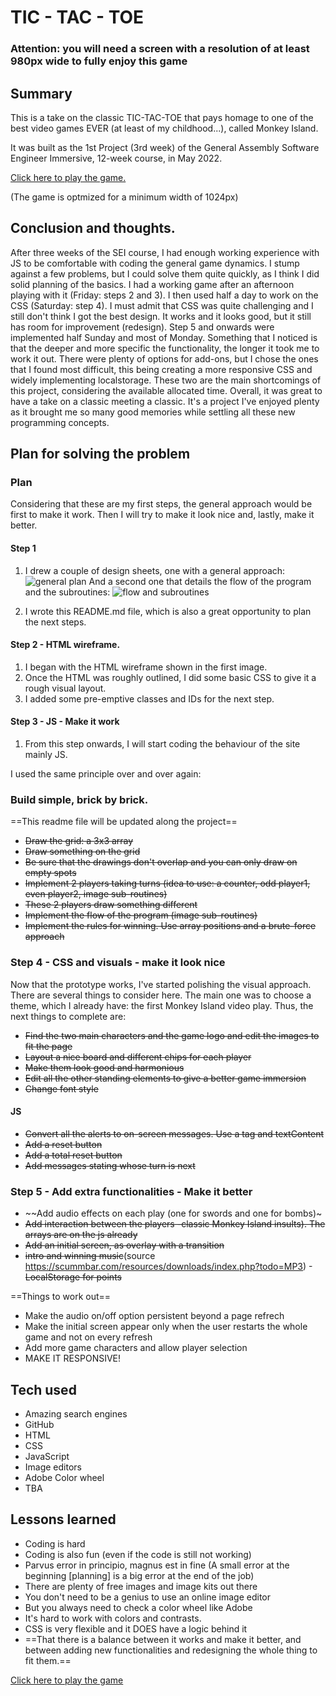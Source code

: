 # TIC - TAC - TOE

### **Attention: you will need a screen with a resolution of at least 980px wide to fully enjoy this game**

## Summary

This is a take on the classic TIC-TAC-TOE that pays homage to one of the best video games EVER (at least of my childhood...), called Monkey Island.

It was built as the 1st Project (3rd week) of the General Assembly Software Engineer Immersive, 12-week course, in May 2022.

[Click here to play the game.](https://palvarezimaz.github.io/tic-tac-toe/)

(The game is optmized for a minimum width of 1024px)

## Conclusion and thoughts.

After three weeks of the SEI course, I had enough working experience with JS to be comfortable with coding the general game dynamics. I stump against a few problems, but I could solve them quite quickly, as I think I did solid planning of the basics. I had a working game after an afternoon playing with it (Friday: steps 2 and 3). I then used half a day to work on the CSS (Saturday: step 4). I must admit that CSS was quite challenging and I still don't think I got the best design. It works and it looks good, but it still has room for improvement (redesign). Step 5 and onwards were implemented half Sunday and most of Monday. Something that I noticed is that the deeper and more specific the functionality, the longer it took me to work it out.
There were plenty of options for add-ons, but I chose the ones that I found most difficult, this being creating a more responsive CSS and widely implementing localstorage. These two are the main shortcomings of this project, considering the available allocated time.
Overall, it was great to have a take on a classic meeting a classic. It's a project I've enjoyed plenty as it brought me so many good memories while settling all these new programming concepts.

## Plan for solving the problem

### Plan

Considering that these are my first steps, the general approach would be first to make it work. Then I will try to make it look nice and, lastly, make it better.

#### Step 1

1. I drew a couple of design sheets, one with a general approach:
   ![general plan](./images/general-plan.jpg)
   And a second one that details the flow of the program and the subroutines:
   ![flow and subroutines](./images/sub-routines.jpg)

2. I wrote this README.md file, which is also a great opportunity to plan the next steps.

#### Step 2 - HTML wireframe.

1. I began with the HTML wireframe shown in the first image.
2. Once the HTML was roughly outlined, I did some basic CSS to give it a rough visual layout.
3. I added some pre-emptive classes and IDs for the next step.

#### Step 3 - JS - Make it work

1. From this step onwards, I will start coding the behaviour of the site mainly JS.

I used the same principle over and over again:

### Build simple, brick by brick.

==This readme file will be updated along the project==

- ~~Draw the grid: a 3x3 array~~
- ~~Draw something on the grid~~
- ~~Be sure that the drawings don't overlap and you can only draw on empty spots~~
- ~~Implement 2 players taking turns (idea to use: a counter, odd player1, even player2, image sub-routines)~~
- ~~These 2 players draw something different~~
- ~~Implement the flow of the program (image sub-routines)~~
- ~~Implement the rules for winning. Use array positions and a brute-force approach~~

### Step 4 - CSS and visuals - make it look nice

Now that the prototype works, I've started polishing the visual approach. There are several things to consider here. The main one was to choose a theme, which I already have: the first Monkey Island video play. Thus, the next things to complete are:

- ~~Find the two main characters and the game logo and edit the images to fit the page~~
- ~~Layout a nice board and different chips for each player~~
- ~~Make them look good and harmonious~~
- ~~Edit all the other standing elements to give a better game immersion~~
- ~~Change font style~~

#### JS

- ~~Convert all the alerts to on-screen messages. Use a tag and textContent~~
- ~~Add a reset button~~
- ~~Add a total reset button~~
- ~~Add messages stating whose turn is next~~

### Step 5 - Add extra functionalities - Make it better

- ~~Add audio effects on each play (one for swords and one for bombs)~
- ~~Add interaction between the players -classic Monkey Island insults). The arrays are on the js already~~
- ~~Add an initial screen, as overlay with a transition~~
- ~~intro and winning music~~(source https://scummbar.com/resources/downloads/index.php?todo=MP3) -~~LocalStorage for points~~

==Things to work out==

- Make the audio on/off option persistent beyond a page refrech
- Make the initial screen appear only when the user restarts the whole game and not on every refresh
- Add more game characters and allow player selection
- MAKE IT RESPONSIVE!

## Tech used

- Amazing search engines
- GitHub
- HTML
- CSS
- JavaScript
- Image editors
- Adobe Color wheel
- TBA

## Lessons learned

- Coding is hard
- Coding is also fun (even if the code is still not working)
- Parvus error in principio, magnus est in fine (A small error at the beginning [planning] is a big error at the end of the job)
- There are plenty of free images and image kits out there
- You don't need to be a genius to use an online image editor
- But you always need to check a color wheel like Adobe
- It's hard to work with colors and contrasts.
- CSS is very flexible and it DOES have a logic behind it
- ==That there is a balance between it works and make it better, and between adding new functionalities and redesigning the whole thing to fit them.==

<a href="https://palvarezimaz.github.io/tic-tac-toe/" target="_blank">Click here to play the game</a>
